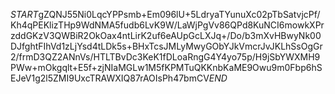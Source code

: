 $START$gZQNJ55Ni0LqcYPPsmb+Em096lU+5LdryaTYunuXc02pTbSatvjcPf/Kh4qPEKlizTHp9WdNMA5fudb6LvK9W/LaWjPgVv86QPd8KuNCI6mowkXPrzddGKzV3QWBiR2OkOax4ntLirK2uf6eAUpGcLXJq+/Do/b3mXvHBwyNk00DJfghtFIhVd1zLjYsd4tLDk5s+BHxTcsJMLyMwyGObYJkVmcrJvJKLhSsOgGr2/frmD3QZ2ANnVs/HTLTBvDc3KeK1fDLoaRngG4Y4yo75p/H9jSbYWXMH9PWw+mOkgqlt+E5f+zjNIaMGLw1M5fKPMTuQKKnbKaME9Owu9m0Fbp6hSEJeV1g2l5ZMI9UxcTRAWXIQ87rAOIsPh47bmCV$END$